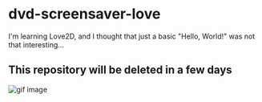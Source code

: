 # dvd-screensaver-love

I'm learning Love2D, and I thought that just a basic "Hello, World!" was not that interesting...

## This repository will be deleted in a few days

![gif image](https://cdn.discordapp.com/attachments/323943969367261185/571443489867300878/lua-dvd.gif)
